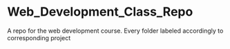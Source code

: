 # Web_Development_Class_Repo
A repo for the web development course. Every folder labeled accordingly to corresponding project
